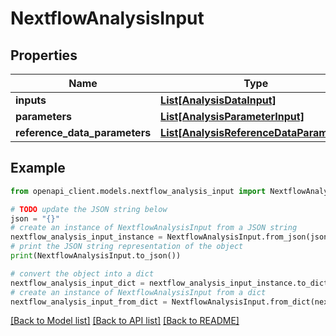 # NextflowAnalysisInput


## Properties

Name | Type | Description | Notes
------------ | ------------- | ------------- | -------------
**inputs** | [**List[AnalysisDataInput]**](AnalysisDataInput.md) |  | 
**parameters** | [**List[AnalysisParameterInput]**](AnalysisParameterInput.md) |  | [optional] 
**reference_data_parameters** | [**List[AnalysisReferenceDataParameter]**](AnalysisReferenceDataParameter.md) |  | [optional] 

## Example

```python
from openapi_client.models.nextflow_analysis_input import NextflowAnalysisInput

# TODO update the JSON string below
json = "{}"
# create an instance of NextflowAnalysisInput from a JSON string
nextflow_analysis_input_instance = NextflowAnalysisInput.from_json(json)
# print the JSON string representation of the object
print(NextflowAnalysisInput.to_json())

# convert the object into a dict
nextflow_analysis_input_dict = nextflow_analysis_input_instance.to_dict()
# create an instance of NextflowAnalysisInput from a dict
nextflow_analysis_input_from_dict = NextflowAnalysisInput.from_dict(nextflow_analysis_input_dict)
```
[[Back to Model list]](../README.md#documentation-for-models) [[Back to API list]](../README.md#documentation-for-api-endpoints) [[Back to README]](../README.md)


